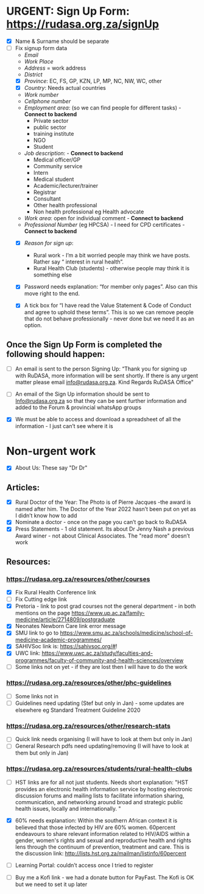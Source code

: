 # URGENT: Sign Up Form: https://rudasa.org.za/signUp
- [x] Name & Surname should be separate
- [ ] Fix signup form data
    - *Email*
    - *Work Place*
    - *Address* = work address
    - *District*
    - [x] *Province*: EC, FS, GP, KZN, LP, MP, NC, NW, WC, other
    - [x] *Country*: Needs actual countries
    - *Work number*
    - *Cellphone number*
    - *Employment area*: (so we can find people for different tasks) - **Connect to backend**
        - Private sector
        - public sector
        - training institute
        - NGO
        - Student 
    - *Job description*: - **Connect to backend**
        - Medical officer/GP
        - Community service
        - Intern
        - Medical student
        - Academic/lecturer/trainer
        - Registrar
        - Consultant
        - Other health professional
        - Non health professional eg Health advocate
    - *Work area*: open for individual comment - **Connect to backend**
    - *Professional Number* (eg HPCSA) - I need for CPD certificates - **Connect to backend**
    - [x] *Reason for sign up*:
        - Rural work - I’m a bit worried people may think we have posts. Rather say “ interest in rural health”.
        - Rural Health Club (students) - otherwise people may think it is something else

    - [x] Password needs explanation: “for member only pages”. Also can this move right to the end.
    - [x] A tick box for “I have read the Value Statement  & Code of Conduct and agree to uphold these terms”. This is so we can remove people that do not behave professionally - never done but we need it as an option.


## Once the Sign Up Form is completed the following should happen:
- [ ] An email is sent to the person Signing Up: “Thank you for signing up with RuDASA, more information will be sent shortly. If there is any urgent matter please email info@rudasa.org.za. Kind Regards RuDASA Office"

- [ ] An email of the Sign Up information should be sent to Info@rudasa.org.za so that they can be sent further information and added to the Forum & provincial whatsApp groups

- [x] We must be able to access and download a spreadsheet of all the information - I just can’t see where it is



# Non-urgent work
- [x] About Us: These say "Dr Dr"

## Articles:
- [x] Rural Doctor of the Year: The Photo is of Pierre Jacques -the award is named after him.  The Doctor of the Year 2022 hasn’t been put on yet as I didn’t know how to add
- [x] Nominate a doctor - once on the page you can’t  go back to RuDASA
- [x] Press Statements - 1 old statement. Its about Dr Jenny Nash a previous Award winer - not about Clinical Associates. The "read more" doesn’t work

## Resources:
### https://rudasa.org.za/resources/other/courses
- [x] Fix Rural Health Conference link
- [ ] Fix Cutting edge link
- [x] Pretoria - link to post grad courses not the general department - in both mentions on the page https://www.up.ac.za/family-medicine/article/2714809/postgraduate
- [x] Neonates Newborn Care link error message
- [x] SMU link to go to https://www.smu.ac.za/schools/medicine/school-of-medicine-academic-programmes/
- [x] SAHIVSoc link is: https://sahivsoc.org/#!
- [x] UWC link: https://www.uwc.ac.za/study/faculties-and-programmes/faculty-of-community-and-health-sciences/overview
- [ ] Some links not on yet - if they are lost then I will have to do the work

### https://rudasa.org.za/resources/other/phc-guidelines
- [ ] Some links not in
- [ ] Guidelines need updating (Stef but only in Jan) - some updates are elsewhere eg Standard Treatment Guideline 2020

### https://rudasa.org.za/resources/other/research-stats
- [ ] Quick link needs organising (I will have to look at them but only in Jan)
- [ ] General Research pdfs need updating/removing (I will have to look at them but only in Jan)

### https://rudasa.org.za/resources/students/rural-health-clubs
- [ ] HST links are for all not just students. Needs short explanation: "HST provides an electronic health information service by hosting electronic discussion forums and mailing lists to facilitate information sharing, communication, and networking around broad and strategic public health issues, locally and internationally.  "
- [x] 60% needs explanation: Within the southern African context it is believed that those infected by HIV are 60% women. 60percent endeavours to share relevant information related to HIV/AIDS within a gender, women's rights and sexual and reproductive health and rights lens through the continuum of prevention, treatment and care. This is the discussion link: http://lists.hst.org.za/mailman/listinfo/60percent

- [ ] Learning Portal: couldn’t access once I tried to register

- [ ] Buy me a Kofi link - we had a donate button for PayFast. The Kofi is OK but we need to set it up later